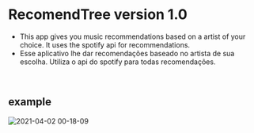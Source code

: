 # RecomendTree version 1.0
  - This app gives you music recommendations based on a artist of your choice. It uses the spotify api for recommendations.
  - Esse aplicativo lhe dar recomendações baseado no artista de sua escolha. Utiliza o api do spotify para todas recomendações.
<br />


## example
![2021-04-02 00-18-09](https://user-images.githubusercontent.com/50087983/113377585-16d7be00-934b-11eb-9c4f-b2dc52505954.gif)
